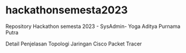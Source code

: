 # hackathonsemesta2023
Repository Hackathon semesta 2023 - SysAdmin- Yoga Aditya Purnama Putra

Detail Penjelasan Topologi Jaringan Cisco Packet Tracer
